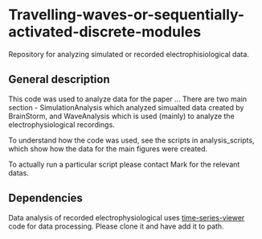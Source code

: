 # Travelling-waves-or-sequentially-activated-discrete-modules

Repository for analyzing simulated or recorded electrophisiological data.

## General description
This code was used to analyze data for the paper ...
There are two main section - SimulationAnalysis which analyzed simualted 
data created by BrainStorm, and WaveAnalysis which is used (mainly) to
analyze the electrophysiological recordings.

To understand how the code was used, see the scripts in analysis_scripts, 
which show how the data for the main figures were created.

To actually run a particular script please contact Mark for the relevant 
datas.

## Dependencies
Data analysis of recorded electrophysiological uses [time-series-viewer](https://github.com/EvolutionaryNeuralCodingLab/time-series-viewer) code for data processing.
Please clone it and have add it to path.
